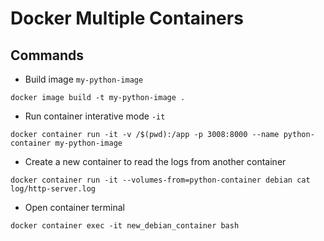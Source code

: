 # Docker Multiple Containers

## Commands

- Build image `my-python-image`
```prompt
docker image build -t my-python-image .
```

- Run container interative mode `-it`
```prompt
docker container run -it -v /$(pwd):/app -p 3008:8000 --name python-container my-python-image
```

- Create a new container to read the logs from another container
```prompt
docker container run -it --volumes-from=python-container debian cat log/http-server.log
```

- Open container terminal
```prompt
docker container exec -it new_debian_container bash
```
